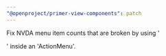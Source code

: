 ```yaml
---
"@openproject/primer-view-components": patch
---
```


Fix NVDA menu item counts that are broken by using '<form>' inside an 'ActionMenu'.
